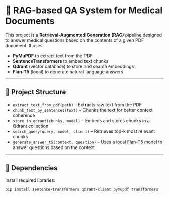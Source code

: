 # 🧠 RAG-based QA System for Medical Documents

This project is a **Retrieval-Augmented Generation (RAG)** pipeline designed to answer medical questions based on the contents of a given PDF document. It uses:

- **PyMuPDF** to extract text from the PDF
- **SentenceTransformers** to embed text chunks
- **Qdrant** (vector database) to store and search embeddings
- **Flan-T5** (local) to generate natural language answers


---

## 📂 Project Structure

- `extract_text_from_pdf(path)` – Extracts raw text from the PDF
- `chunk_text_by_sentences(text)` – Chunks the text for better context coherence
- `store_in_qdrant(chunks, model)` – Embeds and stores chunks in a Qdrant collection
- `search_query(query, model, client)` – Retrieves top-k most relevant chunks
- `generate_answer_t5(context, question)` – Uses a local Flan-T5 model to answer questions based on the context

---

## 🔧 Dependencies

Install required libraries:

```bash
pip install sentence-transformers qdrant-client pymupdf transformers

